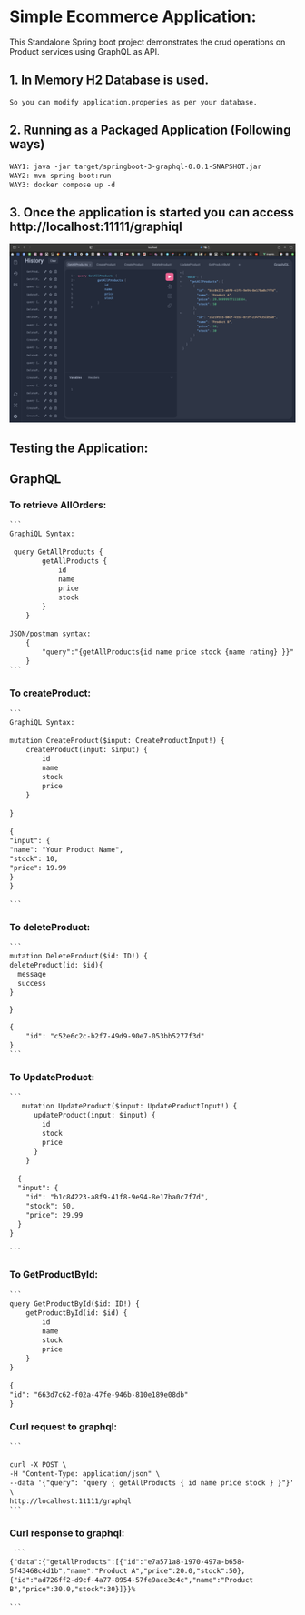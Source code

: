 # Simple Ecommerce Application:

This Standalone Spring boot project demonstrates the crud operations on Product services using GraphQL as API.


## 1. In Memory H2 Database is used.
    So you can modify application.properies as per your database. 

## 2. Running as a Packaged Application (Following ways)
    WAY1: java -jar target/springboot-3-graphql-0.0.1-SNAPSHOT.jar
    WAY2: mvn spring-boot:run
    WAY3: docker compose up -d

## 3. Once the application is started you can access http://localhost:11111/graphiql
![GraphiQL](https://raw.githubusercontent.com/daveotengo/springboot-3-graphql/main/screenshots/Screenshot1.png)


    
    

## Testing the Application:

## GraphQL

### To retrieve AllOrders:
    ```
    GraphiQL Syntax:

     query GetAllProducts {
            getAllProducts {
                id
                name
                price
                stock
            }
        }
    
    JSON/postman syntax:
        {
            "query":"{getAllProducts{id name price stock {name rating} }}"
        }
    ```

### To createProduct:
    ```
    GraphiQL Syntax:
      
    mutation CreateProduct($input: CreateProductInput!) {
        createProduct(input: $input) {
            id
            name
            stock
            price
        }
    
    }

    {
    "input": {
    "name": "Your Product Name",
    "stock": 10,
    "price": 19.99
    }
    }

    ```
### To deleteProduct:

    ```
    mutation DeleteProduct($id: ID!) {
    deleteProduct(id: $id){
      message
      success
    }
   }
        
    {
        "id": "c52e6c2c-b2f7-49d9-90e7-053bb5277f3d"
    }
    ```

### To UpdateProduct:

    ```
       mutation UpdateProduct($input: UpdateProductInput!) {
          updateProduct(input: $input) {
            id
            stock
            price
          }
        }

      {
      "input": {
        "id": "b1c84223-a8f9-41f8-9e94-8e17ba0c7f7d",
        "stock": 50,  
        "price": 29.99  
      }
    }

    ```

### To GetProductById:

    ```
    query GetProductById($id: ID!) {
        getProductById(id: $id) {
            id
            name
            stock
            price
        }
    }

    {
    "id": "663d7c62-f02a-47fe-946b-810e189e08db"
    }
   
### Curl request to graphql:
    
    ```

    curl -X POST \
    -H "Content-Type: application/json" \
    --data '{"query": "query { getAllProducts { id name price stock } }"}' \
    http://localhost:11111/graphql
    ```
### Curl response to graphql:
     ```
    {"data":{"getAllProducts":[{"id":"e7a571a8-1970-497a-b658-5f43468c4d1b","name":"Product A","price":20.0,"stock":50},{"id":"ad726ff2-d9cf-4a77-8954-57fe9ace3c4c","name":"Product B","price":30.0,"stock":30}]}}%   
    
    ```
